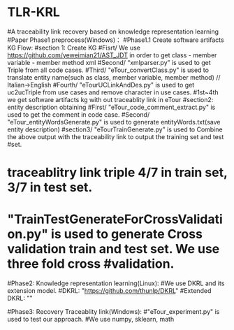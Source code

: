 # TLR-KRL
#A traceability link recovery based on knowledge representation learning
#Paper Phase1 preprocess(Windows)：
#Phase1.1 Create software artifacts KG Flow:
#section 1: Create KG
#Fisrt/ We use https://github.com/yeweimian21/AST_JDT in order to get class - member variable - member method xml
#Second/ “xmlparser.py” is used to get Triple from all code cases.
#Third/ "eTour_convertClass.py" is used to translate entity name(such as class, member variable, member method) // Italian->English
#Fourth/ "eTourUCLinkAndDes.py" is used to get uc2ucTriple from use cases and remove character in use cases.
#1st~4th we get software artifacts kg with out traceablity link in eTour
#section2: entity description obtaining
#First/ "eTour_code_comment_extract.py" is used to get the comment in code case.
#Second/ "eTour_entityWordsGenerate.py" is used to generate entityWords.txt(save entity description)
#section3/ "eTourTrainGenerate.py" is used to Combine the above output with the traceability link to output the training set and test #set.
#           traceablitry link triple 4/7 in train set, 3/7 in test set.
#          "TrainTestGenerateForCrossValidation.py" is used to generate Cross validation train and test set. We use three fold cross #validation.
#Phase2: Knowledge representation learning(Linux):
#We use DKRL and its extension model. 
#DKRL: "https://github.com/thunlp/DKRL"
#Extended DKRL: ""

#Phase3: Recovery Traceablity link(Windows):
#"eTour_experiment.py" is used to test our approach. 
#We use numpy, sklearn, math 
